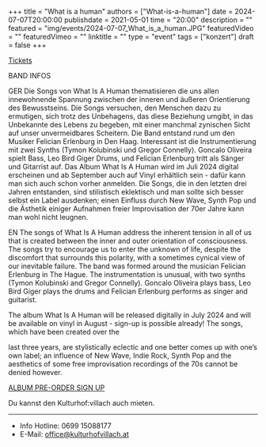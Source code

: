 +++
title = "What is a human"
authors = ["What-is-a-human"]
date = 2024-07-07T20:00:00
publishdate = 2021-05-01
time = "20:00"
description = ""
featured = "img/events/2024-07-07_What_is_a_human.JPG"
featuredVideo = ""
featuredVimeo = ""
linktitle = ""
type = "event"
tags = ["konzert"]
draft = false
+++


[Tickets](https://www.eventbrite.com/e/what-is-a-human-kulturhof-villach-tickets-931931761987?aff=oddtdtcreator)

BAND INFOS

GER
Die Songs von What Is A Human thematisieren die uns allen innewohnende Spannung
zwischen der inneren und äußeren Orientierung des Bewusstseins. Die Songs versuchen,
den Menschen dazu zu ermutigen, sich trotz des Unbehagens, das diese Beziehung
umgibt, in das Unbekannte des Lebens zu begeben, mit einer manchmal zynischen Sicht
auf unser unvermeidbares Scheitern.
Die Band entstand rund um den Musiker Felician Erlenburg in Den Haag. Interessant ist
die Instrumentierung mit zwei Synths (Tymon Kolubinski und Gregor Connelly). Goncalo
Oliveira spielt Bass, Leo Bird Giger Drums, und Felician Erlenburg tritt als Sänger und
Gitarrist auf.
Das Album What Is A Human wird im Juli 2024 digital erscheinen und ab September auch
auf Vinyl erhältlich sein - dafür kann man sich auch schon vorher anmelden. Die Songs,
die in den letzten drei Jahren entstanden, sind stilistisch eklektisch und man sollte sich
besser selbst ein Label ausdenken; einen Einfluss durch New Wave, Synth Pop und die
Ästhetik einiger Aufnahmen freier Improvisation der 70er Jahre kann man wohl nicht
leugnen.

EN
The songs of What Is A Human address the inherent tension in all of us that is created
between the inner and outer orientation of consciousness. The songs try to encourage us
to enter the unknown of life, despite the discomfort that surrounds this polarity, with a
sometimes cynical view of our inevitable failure.
The band was formed around the musician Felician Erlenburg in The Hague. The
instrumentation is unusual, with two synths (Tymon Kolubinski and Gregor Connelly).
Goncalo Oliveira plays bass, Leo Bird Giger plays the drums and Felician Erlenburg
performs as singer and guitarist.

The album What Is A Human will be released digitally in July 2024 and will be available on
vinyl in August - sign-up is possible already! The songs, which have been created over the

last three years, are stylistically eclectic and one better comes up with one’s own label; an
influence of New Wave, Indie Rock, Synth Pop and the aesthetics of some free
improvisation recordings of the 70s cannot be denied however.

[ALBUM PRE-ORDER SIGN UP](https://felicianmusic.com/)


Du kannst den Kulturhof:villach auch mieten.
________________________________________
- Info Hotline: 0699 15088177 
- E-Mail: office@kulturhofvillach.at
